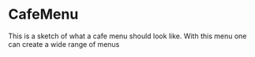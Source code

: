 # CafeMenu
This is a sketch of what a cafe menu should look like.
With this menu one can create a wide range of menus
